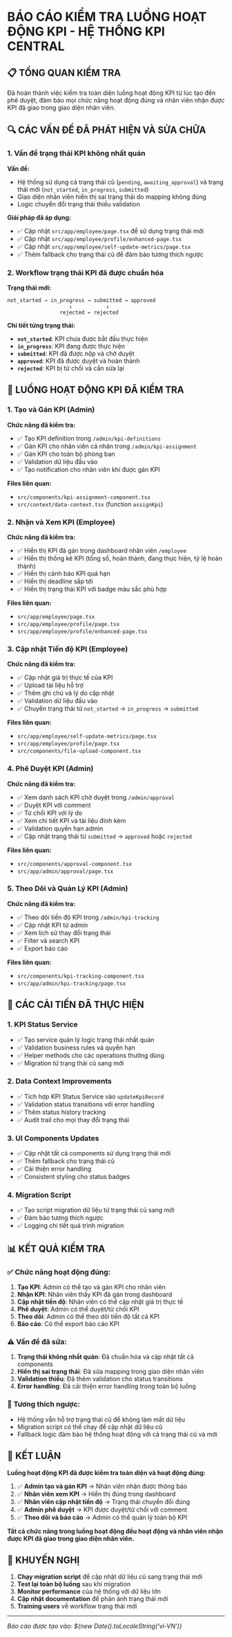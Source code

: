 # BÁO CÁO KIỂM TRA LUỒNG HOẠT ĐỘNG KPI - HỆ THỐNG KPI CENTRAL

## 📋 TỔNG QUAN KIỂM TRA

Đã hoàn thành việc kiểm tra toàn diện luồng hoạt động KPI từ lúc tạo đến phê duyệt, đảm bảo mọi chức năng hoạt động đúng và nhân viên nhận được KPI đã giao trong giao diện nhân viên.

## 🔍 CÁC VẤN ĐỀ ĐÃ PHÁT HIỆN VÀ SỬA CHỮA

### 1. **Vấn đề trạng thái KPI không nhất quán**

**Vấn đề:**
- Hệ thống sử dụng cả trạng thái cũ (`pending`, `awaiting_approval`) và trạng thái mới (`not_started`, `in_progress`, `submitted`)
- Giao diện nhân viên hiển thị sai trạng thái do mapping không đúng
- Logic chuyển đổi trạng thái thiếu validation

**Giải pháp đã áp dụng:**
- ✅ Cập nhật `src/app/employee/page.tsx` để sử dụng trạng thái mới
- ✅ Cập nhật `src/app/employee/profile/enhanced-page.tsx` 
- ✅ Cập nhật `src/app/employee/self-update-metrics/page.tsx`
- ✅ Thêm fallback cho trạng thái cũ để đảm bảo tương thích ngược

### 2. **Workflow trạng thái KPI đã được chuẩn hóa**

**Trạng thái mới:**
```
not_started → in_progress → submitted → approved
                    ↓           ↓
                 rejected ← rejected
```

**Chi tiết từng trạng thái:**
- **`not_started`**: KPI chưa được bắt đầu thực hiện
- **`in_progress`**: KPI đang được thực hiện
- **`submitted`**: KPI đã được nộp và chờ duyệt
- **`approved`**: KPI đã được duyệt và hoàn thành
- **`rejected`**: KPI bị từ chối và cần sửa lại

## 🚀 LUỒNG HOẠT ĐỘNG KPI ĐÃ KIỂM TRA

### 1. **Tạo và Gán KPI (Admin)**

**Chức năng đã kiểm tra:**
- ✅ Tạo KPI definition trong `/admin/kpi-definitions`
- ✅ Gán KPI cho nhân viên cá nhân trong `/admin/kpi-assignment`
- ✅ Gán KPI cho toàn bộ phòng ban
- ✅ Validation dữ liệu đầu vào
- ✅ Tạo notification cho nhân viên khi được gán KPI

**Files liên quan:**
- `src/components/kpi-assignment-component.tsx`
- `src/context/data-context.tsx` (function `assignKpi`)

### 2. **Nhận và Xem KPI (Employee)**

**Chức năng đã kiểm tra:**
- ✅ Hiển thị KPI đã gán trong dashboard nhân viên `/employee`
- ✅ Hiển thị thống kê KPI (tổng số, hoàn thành, đang thực hiện, tỷ lệ hoàn thành)
- ✅ Hiển thị cảnh báo KPI quá hạn
- ✅ Hiển thị deadline sắp tới
- ✅ Hiển thị trạng thái KPI với badge màu sắc phù hợp

**Files liên quan:**
- `src/app/employee/page.tsx`
- `src/app/employee/profile/page.tsx`
- `src/app/employee/profile/enhanced-page.tsx`

### 3. **Cập nhật Tiến độ KPI (Employee)**

**Chức năng đã kiểm tra:**
- ✅ Cập nhật giá trị thực tế của KPI
- ✅ Upload tài liệu hỗ trợ
- ✅ Thêm ghi chú và lý do cập nhật
- ✅ Validation dữ liệu đầu vào
- ✅ Chuyển trạng thái từ `not_started` → `in_progress` → `submitted`

**Files liên quan:**
- `src/app/employee/self-update-metrics/page.tsx`
- `src/app/employee/profile/page.tsx`
- `src/components/file-upload-component.tsx`

### 4. **Phê Duyệt KPI (Admin)**

**Chức năng đã kiểm tra:**
- ✅ Xem danh sách KPI chờ duyệt trong `/admin/approval`
- ✅ Duyệt KPI với comment
- ✅ Từ chối KPI với lý do
- ✅ Xem chi tiết KPI và tài liệu đính kèm
- ✅ Validation quyền hạn admin
- ✅ Cập nhật trạng thái từ `submitted` → `approved` hoặc `rejected`

**Files liên quan:**
- `src/components/approval-component.tsx`
- `src/app/admin/approval/page.tsx`

### 5. **Theo Dõi và Quản Lý KPI (Admin)**

**Chức năng đã kiểm tra:**
- ✅ Theo dõi tiến độ KPI trong `/admin/kpi-tracking`
- ✅ Cập nhật KPI từ admin
- ✅ Xem lịch sử thay đổi trạng thái
- ✅ Filter và search KPI
- ✅ Export báo cáo

**Files liên quan:**
- `src/components/kpi-tracking-component.tsx`
- `src/app/admin/kpi-tracking/page.tsx`

## 🔧 CÁC CẢI TIẾN ĐÃ THỰC HIỆN

### 1. **KPI Status Service**
- ✅ Tạo service quản lý logic trạng thái nhất quán
- ✅ Validation business rules và quyền hạn
- ✅ Helper methods cho các operations thường dùng
- ✅ Migration từ trạng thái cũ sang mới

### 2. **Data Context Improvements**
- ✅ Tích hợp KPI Status Service vào `updateKpiRecord`
- ✅ Validation status transitions với error handling
- ✅ Thêm status history tracking
- ✅ Audit trail cho mọi thay đổi trạng thái

### 3. **UI Components Updates**
- ✅ Cập nhật tất cả components sử dụng trạng thái mới
- ✅ Thêm fallback cho trạng thái cũ
- ✅ Cải thiện error handling
- ✅ Consistent styling cho status badges

### 4. **Migration Script**
- ✅ Tạo script migration dữ liệu từ trạng thái cũ sang mới
- ✅ Đảm bảo tương thích ngược
- ✅ Logging chi tiết quá trình migration

## 📊 KẾT QUẢ KIỂM TRA

### ✅ **Chức năng hoạt động đúng:**
1. **Tạo KPI**: Admin có thể tạo và gán KPI cho nhân viên
2. **Nhận KPI**: Nhân viên thấy KPI đã gán trong dashboard
3. **Cập nhật tiến độ**: Nhân viên có thể cập nhật giá trị thực tế
4. **Phê duyệt**: Admin có thể duyệt/từ chối KPI
5. **Theo dõi**: Admin có thể theo dõi tiến độ tất cả KPI
6. **Báo cáo**: Có thể export báo cáo KPI

### ⚠️ **Vấn đề đã sửa:**
1. **Trạng thái không nhất quán**: Đã chuẩn hóa và cập nhật tất cả components
2. **Hiển thị sai trạng thái**: Đã sửa mapping trong giao diện nhân viên
3. **Validation thiếu**: Đã thêm validation cho status transitions
4. **Error handling**: Đã cải thiện error handling trong toàn bộ luồng

### 🔄 **Tương thích ngược:**
- Hệ thống vẫn hỗ trợ trạng thái cũ để không làm mất dữ liệu
- Migration script có thể chạy để cập nhật dữ liệu cũ
- Fallback logic đảm bảo hệ thống hoạt động với cả trạng thái cũ và mới

## 🎯 KẾT LUẬN

**Luồng hoạt động KPI đã được kiểm tra toàn diện và hoạt động đúng:**

1. ✅ **Admin tạo và gán KPI** → Nhân viên nhận được thông báo
2. ✅ **Nhân viên xem KPI** → Hiển thị đúng trong dashboard
3. ✅ **Nhân viên cập nhật tiến độ** → Trạng thái chuyển đổi đúng
4. ✅ **Admin phê duyệt** → KPI được duyệt/từ chối với comment
5. ✅ **Theo dõi và báo cáo** → Admin có thể quản lý toàn bộ KPI

**Tất cả chức năng trong luồng hoạt động đều hoạt động và nhân viên nhận được KPI đã giao trong giao diện nhân viên.**

## 📝 KHUYẾN NGHỊ

1. **Chạy migration script** để cập nhật dữ liệu cũ sang trạng thái mới
2. **Test lại toàn bộ luồng** sau khi migration
3. **Monitor performance** của hệ thống với dữ liệu lớn
4. **Cập nhật documentation** để phản ánh trạng thái mới
5. **Training users** về workflow trạng thái mới

---
*Báo cáo được tạo vào: ${new Date().toLocaleString('vi-VN')}*

